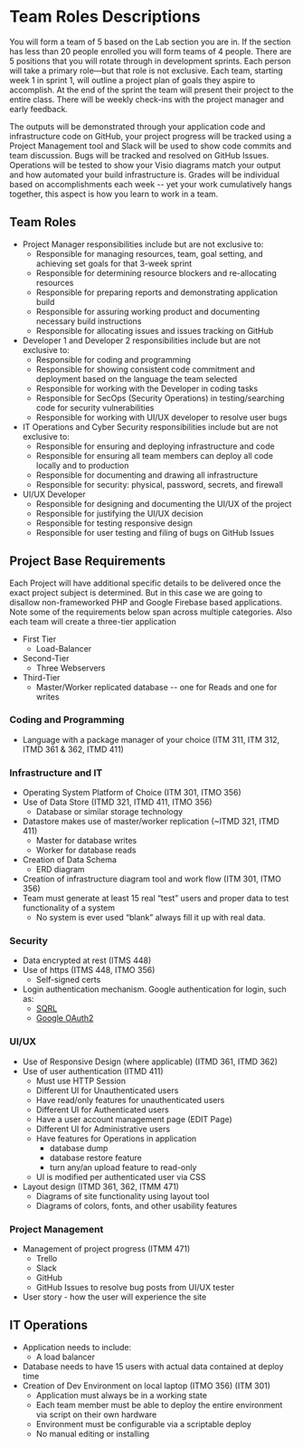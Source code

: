 # Team Roles Descriptions

You will form a team of 5 based on the Lab section you are in.  If the section has less than 20 people enrolled you will form teams of 4 people. There are 5 positions that you will rotate through in development sprints.  Each person will take a primary role—but that role is not exclusive.  Each team, starting week 1 in sprint 1, will outline a project plan of goals they aspire to accomplish.  At the end of the sprint the team will present their project to the entire class. There will be weekly check-ins with the project manager and early feedback.

The outputs will be demonstrated through your application code and infrastructure code on GitHub, your project progress will be tracked using a Project Management tool and Slack will be used to show code commits and team discussion.  Bugs will be tracked and resolved on GitHub Issues.  Operations will be tested to show your Visio diagrams match your output and how automated your build infrastructure is.  Grades will be individual based on accomplishments each week -- yet your work cumulatively hangs together, this aspect is how you learn to work in a team.

## Team Roles

* Project Manager responsibilities include but are not exclusive to:
  * Responsible for managing resources, team, goal setting, and achieving set goals for that 3-week sprint
  * Responsible for determining resource blockers and re-allocating resources
  * Responsible for preparing reports and demonstrating application build
  * Responsible for assuring working product and documenting necessary build instructions
  * Responsible for allocating issues and issues tracking on GitHub
* Developer 1 and Developer 2 responsibilities include but are not exclusive to:
  * Responsible for coding and programming
  * Responsible for showing consistent code commitment and deployment based on the language the team selected
  * Responsible for working with the Developer in coding tasks
  * Responsible for SecOps (Security Operations) in testing/searching code for security vulnerabilities
  * Responsible for working with UI/UX developer to resolve user bugs
* IT Operations and Cyber Security responsibilities include but are not exclusive to:
  * Responsible for ensuring and deploying infrastructure and code
  * Responsible for ensuring all team members can deploy all code locally and to production
  * Responsible for documenting and drawing all infrastructure
  * Responsible for security: physical, password, secrets, and firewall
* UI/UX Developer
  * Responsible for designing and documenting the UI/UX of the project
  * Responsible for justifying the UI/UX decision
  * Responsible for testing responsive design
  * Responsible for user testing and filing of bugs on GitHub Issues

## Project Base Requirements

Each Project will have additional specific details to be delivered once the exact project subject is determined.  But in this case we are going to disallow non-frameworked PHP and Google Firebase based applications.  Note some of the requirements below span across multiple categories.  Also each team will create a three-tier application

* First Tier
  * Load-Balancer
* Second-Tier
  * Three Webservers
* Third-Tier
  * Master/Worker replicated database -- one for Reads and one for writes

### Coding and Programming

* Language with a package manager of your choice (ITM 311, ITM 312, ITMD 361 & 362, ITMD 411)

### Infrastructure and IT

* Operating System Platform of Choice (ITM 301, ITMO 356)
* Use of Data Store (ITMD 321, ITMD 411, ITMO 356)
  * Database or similar storage technology
* Datastore makes use of master/worker replication (~ITMD 321, ITMD 411)
  * Master for database writes
  * Worker for database reads
* Creation of Data Schema
  * ERD diagram
* Creation of infrastructure diagram tool and work flow (ITM 301, ITMO 356)
* Team must generate at least 15 real “test” users and proper data to test functionality of a system
  * No system is ever used “blank” always fill it up with real data.

### Security

* Data encrypted at rest (ITMS 448)
* Use of https (ITMS 448, ITMO 356)
  * Self-signed certs
* Login authentication mechanism. Google authentication for login, such as:
  * [SQRL](https://www.grc.com/sqrl/sqrl.htm "SQRL introduction page")
  * [Google OAuth2](https://developers.google.com/identity/protocols/OAuth2 "Google OAuth2 authentication")

### UI/UX

* Use of Responsive Design (where applicable) (ITMD 361, ITMD 362)
* Use of user authentication (ITMD 411)
  * Must use HTTP Session
  * Different UI for Unauthenticated users
  * Have read/only features for unauthenticated users
  * Different UI for Authenticated users
  * Have a user account management page (EDIT Page)
  * Different UI for Administrative users
  * Have features for Operations in application
    * database dump
    * database restore feature
    * turn any/an upload feature to read-only
  * UI is modified per authenticated user via CSS
* Layout design (ITMD 361, 362, ITMM 471)
  * Diagrams of site functionality using layout tool
  * Diagrams of colors, fonts, and other usability features

### Project Management

* Management of project progress (ITMM 471)
  * Trello
  * Slack
  * GitHub
  * GitHub Issues to resolve bug posts from UI/UX tester
* User story - how the user will experience the site

## IT Operations

* Application needs to include:
  * A load balancer
* Database needs to have 15 users with actual data contained at deploy time
* Creation of Dev Environment on local laptop (ITMO 356) (ITM 301)
  * Application must always be in a working state
  * Each team member must be able to deploy the entire environment via script on their own hardware
  * Environment must be configurable via a scriptable deploy
  * No manual editing or installing
